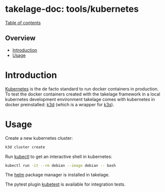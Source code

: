 # takelage-doc: tools/kubernetes

[Table of contents](../../README.md)

## Overview

- [Introduction](#introduction)
- [Usage](#usage)

<a name="introduction"/>

# Introduction

[Kubernetes](https://kubernetes.io)
is the de facto standard to run docker containers in production.
To test the docker containers created with the takelage framework
in a local kubernetes development environment
takelage comes with kubernetes in docker preinstalled:
[k3d](https://k3d.io)
(which is a wrapper for
[k3s](https://k3s.io)).

<a name="usage"/>

# Usage

Create a new kubernetes cluster:

```bash
k3d cluster create
```

Run 
[kubectl](https://kubernetes.io/docs/reference/kubectl/)
to get an interactive shell in kubernetes:

```bash
kubectl run -it --rm debian --image debian -- bash
```

The 
[helm](https://helm.sh)
package manager is installed in takelage.

The pytest plugin 
[kubetest](https://kubetest.readthedocs.io/)
is available for integration tests.
